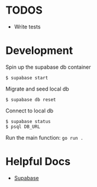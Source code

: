 # TODOS

- Write tests

# Development

Spin up the supabase db container

```shell
$ supabase start
```

Migrate and seed local db
```shell
$ supabase db reset
```

Connect to local db
```shell
$ supabase status
$ psql DB_URL
```

Run the main function:
`go run .`

# Helpful Docs

- [Supabase](https://supabase.com/docs/guides/database/overview)
